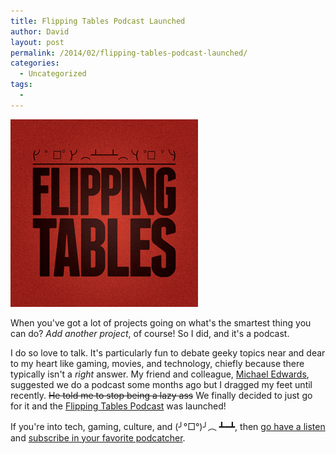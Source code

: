 ```yaml
---
title: Flipping Tables Podcast Launched
author: David
layout: post
permalink: /2014/02/flipping-tables-podcast-launched/
categories:
  - Uncategorized
tags:
  -
---
```


![Flipping Tables Podcast logo](/post-images/flipping-tables.jpg)

When you've got a lot of projects going on what's the smartest thing you can do? _Add another project_, of course! So I did, and it's a podcast.



I do so love to talk. It's particularly fun to debate geeky topics near and dear to my heart like gaming, movies, and technology, chiefly because there typically isn't a _right_ answer. My friend and colleague, [Michael Edwards](http://pseudomichael.com/), suggested we do a podcast some months ago but I dragged my feet until recently. <del>He told me to stop being a lazy ass</del> We finally decided to just go for it and the [Flipping Tables Podcast](http://flippingtablespodcast.com) was launched!

If you're into tech, gaming, culture, and (╯°□°)╯︵ ┻━┻, then [go have a listen](http://flippingtablespodcast.com) and [subscribe in your favorite podcatcher](http://feeds.feedburner.com/flippingtablespodcast/yFdT).
